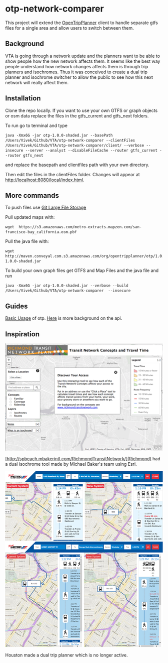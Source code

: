 # otp-network-comparer
This project will extend the [OpenTripPlanner](https://github.com/opentripplanner/OpenTripPlanner) client to handle separate gtfs files for a single area and allow users to switch between them.
## Background
VTA is going through a network update and the planners want to be able to show people how the new network affects them.  It seems like the best way people understand how network changes affects them is through trip planners and isochromes.  Thus it was conceived to create a dual trip planner and isochrome switcher to allow the public to see how this next network will really affect them.

## Installation
Clone the repo locally.  If you want to use your own GTFS or graph objects or osm data replace the files in the gtfs_current and gtfs_next folders.

To run go to terminal and type

```
java -Xmx6G -jar otp-1.0.0-shaded.jar --basePath /Users/Vivek/Github/VTA/otp-network-comparer --clientFiles /Users/Vivek/Github/VTA/otp-network-comparer/client/ --verbose --insecure --server --analyst --disableFileCache --router gtfs_current --router gtfs_next
```
and replace the basepath and clientfiles path with your own directory.

Then edit the files in the clientFiles folder.  Changes will appear at [http://localhost:8080/local/index.html](http://localhost:8080/local/index.html).

## More commands

To push files use [Git Large File Storage](https://git-lfs.github.com/)

Pull updated maps with: 
```
wget  https://s3.amazonaws.com/metro-extracts.mapzen.com/san-francisco-bay_california.osm.pbf
```

Pull the java file with:
```
wget http://maven.conveyal.com.s3.amazonaws.com/org/opentripplanner/otp/1.0.0/otp-1.0.0-shaded.jar
```

To build your own graph files get GTFS and Map Files and the java file and run
```
java -Xmx6G -jar otp-1.0.0-shaded.jar --verbose --build /Users/Vivek/Github/VTA/otp-network-comparer  --insecure 
```


## Guides
[Basic Usage](http://docs.opentripplanner.org/en/latest/Basic-Usage/#basic-usage-of-opentripplanner) of otp.
[Here](http://dev.opentripplanner.org/apidoc/1.0.0/index.html) is more background on the api.


## Inspiration
![Richmond](images/richmond.png?raw=true "Richmond")

[http://spbeach.mbakerintl.com/RichmondTransitNetwork/](Richmond) had a dual isochrome tool made by Michael Baker's team using Esri.


![Houston](images/image001.png?raw=true "Houston")
![Houston](images/image002.jpg?raw=true)

Houston made a dual trip planner which is no longer active.

